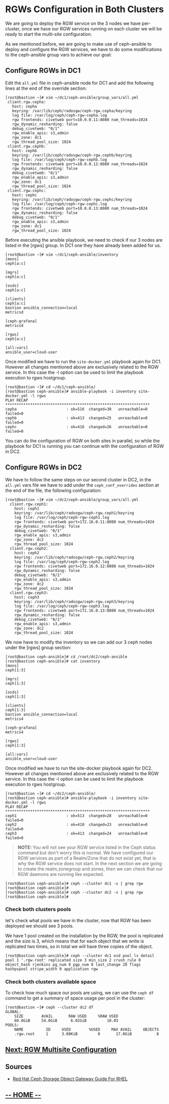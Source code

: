 # RGWs Configuration in Both Clusters

We are going to deploy the RGW service on the 3 nodes we have per-cluster, once we have our RGW services running on each cluster we will be ready to start the multi-site configuration.

As we mentioned before, we are going to make use of ceph-ansible to deploy and configure the RGW services, we have to do some modifications to the ceph-ansible group vars to achieve our goal:

## Configure RGWs in DC1

Edit the `all.yml` file in ceph-ansible node for DC1 and add the following lines at the end of the override section:
 ```
[root@bastion ~]# vim ~/dc1/ceph-ansible/group_vars/all.yml
  client.rgw.cepha:
    host: cepha
    keyring: /var/lib/ceph/radosgw/ceph-rgw.cepha/keyring
    log file: /var/log/ceph/ceph-rgw-cepha.log
    rgw frontends: civetweb port=10.0.0.11:8080 num_threads=1024
    rgw_dynamic_resharding: false
    debug_civetweb: "0/1"
    rgw_enable_apis: s3,admin
    rgw_zone: dc1
    rgw_thread_pool_size: 1024
  client.rgw.cephb:
    host: cephb
    keyring: /var/lib/ceph/radosgw/ceph-rgw.cephb/keyring
    log file: /var/log/ceph/ceph-rgw-cephb.log
    rgw frontends: civetweb port=10.0.0.12:8080 num_threads=1024
    rgw_dynamic_resharding: false
    debug_civetweb: "0/1"
    rgw_enable_apis: s3,admin
    rgw_zone: dc1
    rgw_thread_pool_size: 1024
  client.rgw.cephc:
    host: cephc
    keyring: /var/lib/ceph/radosgw/ceph-rgw.cephc/keyring
    log file: /var/log/ceph/ceph-rgw-cephc.log
    rgw frontends: civetweb port=10.0.0.13:8080 num_threads=1024
    rgw_dynamic_resharding: false
    debug_civetweb: "0/1"
    rgw_enable_apis: s3,admin
    rgw_zone: dc1
    rgw_thread_pool_size: 1024
```


Before executing the ansible playbook, we need to check if our 3 nodes are listed in the [rgws] group. In DC1 one they have already been added for us.
```
[root@bastion ~]# vim ~/dc1/ceph-ansible/inventory
[mons]
ceph[a:c]

[mgrs]
ceph[a:c]

[osds]
ceph[a:c]

[clients]
ceph[a:c]
bastion ansible_connection=local
metricsd

[ceph-grafana]
metricsd

[rgws]
ceph[a:c]

[all:vars]
ansible_user=cloud-user
```

Once modified we have to run the `site-docker.yml` playbook again for DC1. However all changes mentioned above are exclusively related to the RGW service. In this case the -l option can be used to limit the playbook execution to rgws hostgroup.

```
[root@bastion ~]# cd ~/dc1/ceph-ansible/
[root@bastion ceph-ansible]# ansible-playbook -i inventory site-docker.yml -l rgws
PLAY RECAP ****************************************************************
cepha                      : ok=516  changed=30   unreachable=0    failed=0   
cephb                      : ok=413  changed=25   unreachable=0    failed=0   
cephc                      : ok=416  changed=26   unreachable=0    failed=0
```

You can do the configuration of RGW on both sites in parallel, so while the playbook for DC1 is running you can continue with the configuration of RGW in DC2.


## Configure RGWs in DC2

We have to follow the same steps on our second cluster in DC2, in the `all.yml` vars file we have to add under the `ceph_conf_overrides` section at the end of the file, 
the following configuration:
```
[root@bastion ~]# vim ~/dc2/ceph-ansible/group_vars/all.yml
  client.rgw.ceph1:
    host: ceph1
    keyring: /var/lib/ceph/radosgw/ceph-rgw.ceph1/keyring
    log file: /var/log/ceph/ceph-rgw-ceph1.log
    rgw frontends: civetweb port=172.16.0.11:8080 num_threads=1024
    rgw_dynamic_resharding: false
    debug_civetweb: "0/1"
    rgw_enable_apis: s3,admin
    rgw_zone: dc2
    rgw_thread_pool_size: 1024
  client.rgw.ceph2:
    host: ceph2
    keyring: /var/lib/ceph/radosgw/ceph-rgw.ceph2/keyring
    log file: /var/log/ceph/ceph-rgw-ceph2.log
    rgw frontends: civetweb port=172.16.0.12:8080 num_threads=1024
    rgw_dynamic_resharding: false
    debug_civetweb: "0/1"
    rgw_enable_apis: s3,admin
    rgw_zone: dc2
    rgw_thread_pool_size: 1024
  client.rgw.ceph3:
    host: ceph3
    keyring: /var/lib/ceph/radosgw/ceph-rgw.ceph3/keyring
    log file: /var/log/ceph/ceph-rgw-ceph3.log
    rgw frontends: civetweb port=172.16.0.13:8080 num_threads=1024
    rgw_dynamic_resharding: false
    debug_civetweb: "0/1"
    rgw_enable_apis: s3,admin
    rgw_zone: dc2
    rgw_thread_pool_size: 1024
```


We now have to modify the inventory so we can add our 3 ceph nodes under the [rgws] group section:
```
[root@bastion ceph-ansible]# cd /root/dc2/ceph-ansible
[root@bastion ceph-ansible]# cat inventory 
[mons]
ceph[1:3]

[mgrs]
ceph[1:3]

[osds]
ceph[1:3]

[clients]
ceph[1:3]
bastion ansible_connection=local
metrics4

[ceph-grafana]
metrics4

[rgws]
ceph[1:3]

[all:vars]
ansible_user=cloud-user

```


Once modified we have to run the site-docker playbook again for DC2. However all changes mentioned above are exclusively related to the RGW service. 
In this case the -l option can be used to limit the playbook execution to rgws hostgroup.
```
[root@bastion ~]# cd ~/dc2/ceph-ansible/
[root@bastion ceph-ansible]# ansible-playbook -i inventory site-docker.yml -l rgws
PLAY RECAP ****************************************************************
ceph1                      : ok=513  changed=28   unreachable=0    failed=0   
ceph2                      : ok=410  changed=23   unreachable=0    failed=0   
ceph3                      : ok=413  changed=24   unreachable=0    failed=0
```

>**NOTE:** You will not see your RGW service listed in the Ceph status command but don't worry this is normal. We have configured our RGW services as part of a Realm/Zone that do not exist yet, that is why the RGW service does not start. In the next section we are going to create the realm,zonegroup and zones, then we can check that our RGW daemons are running like expected.
```
[root@bastion ceph-ansible]# ceph --cluster dc1 -s | grep rgw
[root@bastion ceph-ansible]# 
[root@bastion ceph-ansible]# ceph --cluster dc2 -s | grep rgw
[root@bastion ceph-ansible]#
```

### Check both clusters pools

let's check what pools we have in the cluster, now that RGW has been deployed we should see 3 pools.

We have 1 pool created on the installation by the RGW, the pool is replicated and the size is 3, which means that for each object that we write is replicated two times, so in total we will have three copies of the object.
```
[root@bastion ceph-ansible]# ceph --cluster dc1 osd pool ls detail
pool 1 '.rgw.root' replicated size 3 min_size 2 crush_rule 0 object_hash rjenkins pg_num 8 pgp_num 8 last_change 28 flags hashpspool stripe_width 0 application rgw
```

### Check both clusters available space

To check how much space our pools are using, we can use the `ceph df` command to get a summary of space usage per pool in the cluster:
```
[root@bastion ~]# ceph --cluster dc2 df
GLOBAL:
    SIZE        AVAIL       RAW USED     %RAW USED 
    60.0GiB     54.0GiB      6.02GiB         10.03 
POOLS:
    NAME          ID     USED        %USED     MAX AVAIL     OBJECTS 
    .rgw.root     1      3.08KiB         0       17.0GiB           8 

```


## [**Next: RGW Multisite Configuration**](https://redhatsummitlabs.gitlab.io/red-hat-ceph-storage-building-an-object-storage-active-active-multisite-solution/#/scenario3/03-RadosGW_Multisite_Configuration)

## Sources

* [Red Hat Ceph Storage Object Gateway Guide For RHEL](https://access.redhat.com/documentation/en-us/red_hat_ceph_storage/3/html-single/object_gateway_guide_for_red_hat_enterprise_linux/index)

## [**-- HOME --**](https://redhatsummitlabs.gitlab.io/red-hat-ceph-storage-building-an-object-storage-active-active-multisite-solution/#/)
